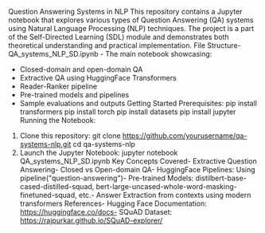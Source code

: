 Question Answering Systems in NLP
 This repository contains a Jupyter notebook that explores various types of Question Answering (QA)
 systems using Natural Language Processing (NLP) techniques. The project is a part of the
 Self-Directed Learning (SDL) module and demonstrates both theoretical understanding and practical
 implementation.
 File Structure- QA_systems_NLP_SD.ipynb - The main notebook showcasing:
  - Closed-domain and open-domain QA
  - Extractive QA using HuggingFace Transformers
  - Reader-Ranker pipeline
  - Pre-trained models and pipelines
  - Sample evaluations and outputs
 Getting Started
 Prerequisites:
 pip install transformers
 pip install torch
 pip install datasets
 pip install jupyter
 Running the Notebook:
1. Clone this repository:
   git clone https://github.com/yourusername/qa-systems-nlp.git
   cd qa-systems-nlp
 2. Launch the Jupyter Notebook:
   jupyter notebook QA_systems_NLP_SD.ipynb
 Key Concepts Covered- Extractive Question Answering- Closed vs Open-domain QA- HuggingFace Pipelines: Using pipeline("question-answering")- Pre-trained Models: distilbert-base-cased-distilled-squad,
 bert-large-uncased-whole-word-masking-finetuned-squad, etc.- Answer Extraction from contexts using modern transformers
 References- Hugging Face Documentation: https://huggingface.co/docs- SQuAD Dataset: https://rajpurkar.github.io/SQuAD-explorer/
